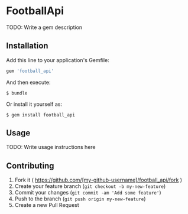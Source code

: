 # FootballApi

TODO: Write a gem description

## Installation

Add this line to your application's Gemfile:

```ruby
gem 'football_api'
```

And then execute:

    $ bundle

Or install it yourself as:

    $ gem install football_api

## Usage

TODO: Write usage instructions here

## Contributing

1. Fork it ( https://github.com/[my-github-username]/football_api/fork )
2. Create your feature branch (`git checkout -b my-new-feature`)
3. Commit your changes (`git commit -am 'Add some feature'`)
4. Push to the branch (`git push origin my-new-feature`)
5. Create a new Pull Request
